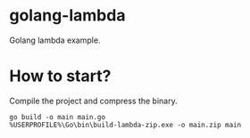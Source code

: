 # golang-lambda
Golang lambda example.

# How to start?

Compile the project and compress the binary. 

``` shell
go build -o main main.go
%USERPROFILE%\Go\bin\build-lambda-zip.exe -o main.zip main
```